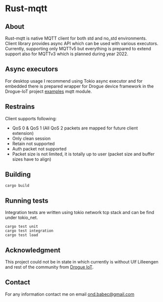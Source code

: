 # Rust-mqtt
## About
Rust-mqtt is native MQTT client for both std and no_std environments.
Client library provides async API which can be used with various executors.
Currently, supporting only MQTTv5 but everything is prepared to extend support also
for MQTTv3 which is planned during year 2022.

## Async executors
For desktop usage I recommend using Tokio async executor and for embedded there is prepared wrapper for Drogue device
framework in the Drogue-IoT project [examples](https://github.com/drogue-iot/drogue-device/tree/main/device/src/network/clients) mqtt module.

## Restrains
Client supports following:
- QoS 0 & QoS 1 (All QoS 2 packets are mapped for future client extension)
- Only clean session
- Retain not supported
- Auth packet not supported
- Packet size is not limited, it is totally up to user (packet size and buffer sizes have to align)

## Building
```
cargo build
```

## Running tests
Integration tests are written using tokio network tcp stack and can be find under tokio_net.
```
cargo test unit
cargo test integration
cargo test load
```

## Acknowledgment
This project could not be in state in which currently is without Ulf Lilleengen and rest of the community
from [Drogue IoT](https://github.com/drogue-iot).

## Contact
For any information contact me on email <ond.babec@gmail.com>